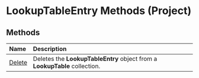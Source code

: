 
# LookupTableEntry Methods (Project)

## Methods



|**Name**|**Description**|
|:-----|:-----|
|[Delete](97a15eed-c9d9-1421-dc4e-c261e10f2614.md)|Deletes the  **LookupTableEntry** object from a **LookupTable** collection.|
